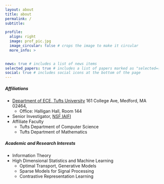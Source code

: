 ```yaml
---
layout: about
title: about
permalink: /
subtitle: 

profile:
  align: right
  image: prof_pic.jpg
  image_circular: false # crops the image to make it circular
  more_info: >
    

news: true # includes a list of news items
selected_papers: true # includes a list of papers marked as "selected={true}"
social: true # includes social icons at the bottom of the page
---
```


##### Affiliations
- [Department of ECE, Tufts University](https://engineering.tufts.edu/ece/) 161 College Ave, Medford, MA 02464,
  - Office: Halligan Hall, Room 144 
- Senior Investigator, [NSF IAIFI](https://iaifi.org/)
- Affiliate Faculty 
  - Tufts Department of Computer Science
  - Tufts Department of Mathematics


##### Academic and Research Interests
- Information Theory
- High Dimensional Statistics and Machine Learning 
  - Optimal Transport, Generative Models
  - Sparse Models for Signal Processing
  - Contrastive Representation Learning
